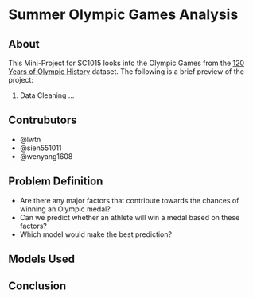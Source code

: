 # Summer Olympic Games Analysis
## About
This Mini-Project for SC1015 looks into the Olympic Games from the [120 Years of Olympic History](https://www.kaggle.com/datasets/mysarahmadbhat/120-years-of-olympic-history) dataset. The following is a brief preview of the project:
1. Data Cleaning ...


## Contrubutors
- @lwtn
- @sien551011
- @wenyang1608

## Problem Definition
- Are there any major factors that contribute towards the chances of winning an Olympic medal?
- Can we predict whether an athlete will win a medal based on these factors?
- Which model would make the best prediction?

## Models Used

## Conclusion

